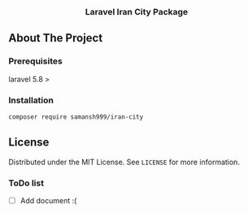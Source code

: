 <!-- PROJECT LOGO -->
<br />
<p align="center">

  <h3 align="center">Laravel Iran City Package</h3>

</p>

<!-- ABOUT THE PROJECT -->
## About The Project


### Prerequisites
laravel 5.8 >

### Installation

```sh
composer require samansh999/iran-city
```

<!-- LICENSE -->
## License

Distributed under the MIT License. See `LICENSE` for more information.

### ToDo list

- [ ] Add document :(
